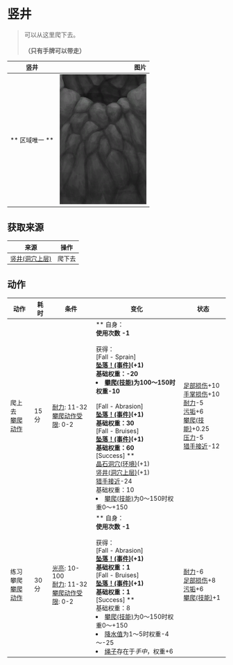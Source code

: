 # 竖井  
> 可以从这里爬下去。<br><br><b>（只有手牌可以带走）</b>  
  
  竖井  |   图片   
 ----  |  ----:   
 ** 区域唯一 **  |  <img decoding="async" src="Sprite/ShaftUp.png" href="a.md" style="max-width:300px;max-height:300px;">   
  
## 获取来源  
来源  |  操作  
----  |  ----  
[竖井(洞穴上层)](ShaftCrystalChamberToFloodedChamber.md)  |  爬下去  
## 动作  
动作  |  耗时  |  条件  |  变化  |  状态  
----  |  ----  |  ----  |  ----  |  ----  
爬上去<br>[攀爬动作](ClimbAction.md)  |  15分  |  [耐力](Stamina.md): 11-32<br>[攀爬动作受限](ModifierClimb.md): 0-2  |  ** 自身：**<br>使用次数  -1<br><br>** 获得： **<br>** [Fall - Sprain] **<br>  [坠落！(事件)](Event_FallSprains.md)(+1)<br>基础权重：-20<li>[攀爬(技能)](Skill_Climbing.md)为100～150时权重-10</li><br>** [Fall - Abrasion] **<br>  [坠落！(事件)](Event_FallAbrasion.md)(+1)<br>基础权重：30<br>** [Fall - Bruises] **<br>  [坠落！(事件)](Event_FallBruise.md)(+1)<br>基础权重：60<br>** [Success] **<br>  [晶石洞穴(环境)](Env_CrystalChamber.md)(+1)<br>  [竖井(洞穴上层)](ShaftCrystalChamberToFloodedChamber.md)(+1)<br>[猎手接近](HuntersProximity.md)-24<br>基础权重：10<li>[攀爬(技能)](Skill_Climbing.md)为0～150时权重0～+150</li>  |  [足部损伤](FootDamage.md)+10<br>[手掌损伤](HandDamage.md)+10<br>[耐力](Stamina.md)-5<br>[污垢](Filth.md)+6<br>[攀爬(技能)](Skill_Climbing.md)+0.25<br>[压力](Stress.md)-5<br>[猎手接近](HuntersProximity.md)-12  
练习攀爬<br>[攀爬动作](ClimbAction.md)  |  30分  |  [光亮](Light.md): 10-100<br>[耐力](Stamina.md): 11-32<br>[攀爬动作受限](ModifierClimb.md): 0-2  |  ** 自身：**<br>使用次数  -1<br><br>** 获得： **<br>** [Fall - Abrasion] **<br>  [坠落！(事件)](Event_FallAbrasion.md)(+1)<br>基础权重：1<br>** [Fall - Bruises] **<br>  [坠落！(事件)](Event_FallBruise.md)(+1)<br>基础权重：1<br>** [Success] **<br>基础权重：8<li>[攀爬(技能)](Skill_Climbing.md)为0～150时权重0～+150</li><li>[降水值](RainValue.md)为1～5时权重-4～-25</li><li>[绳子](Rope.md)存在于*手中*，权重+6</li>  |  [耐力](Stamina.md)-6<br>[足部损伤](FootDamage.md)+8<br>[污垢](Filth.md)+6<br>[攀爬(技能)](Skill_Climbing.md)+1  


<script>document.title="竖井 - 卡牌生存百科 Card Survival Wiki";</script>